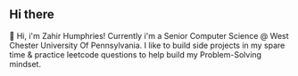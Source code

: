 ## Hi there 

👋 Hi, i'm Zahir Humphries! Currently i'm a Senior Computer Science @ West Chester University Of Pennsylvania. I like to build side projects in my spare time & practice leetcode questions to help build my Problem-Solving mindset. 







<!--
**Curlyheadedblackboy/Curlyheadedblackboy** is a ✨ _special_ ✨ repository because its `README.md` (this file) appears on your GitHub profile.

Here are some ideas to get you started:

- 🔭 I’m currently working on ...
- 🌱 I’m currently learning ...
- 👯 I’m looking to collaborate on ...
- 🤔 I’m looking for help with ...
- 💬 Ask me about ...
- 📫 How to reach me: ...
- 😄 Pronouns: ...
- ⚡ Fun fact: ...
-->
